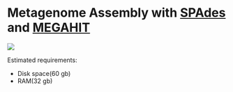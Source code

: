Metagenome Assembly with [SPAdes](http://bioinf.spbau.ru/spades) and [MEGAHIT](https://github.com/voutcn/megahit)
======================================================================================================

![](https://github.com/signaturescience/metagenomics/blob/master/workflows/assembly/Assembly_Flowchart.png)

Estimated requirements:
- Disk space(60 gb)
- RAM(32 gb)
